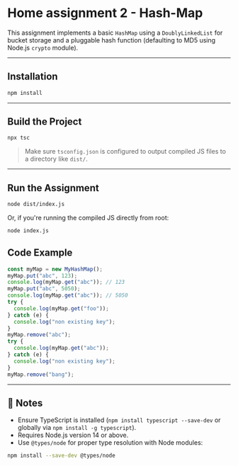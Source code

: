 # Home assignment 2 - Hash-Map 

This assignment implements a basic `HashMap` using a `DoublyLinkedList` for bucket storage and a pluggable hash function (defaulting to MD5 using Node.js `crypto` module).

---

## Installation

```bash
npm install
```

---

## Build the Project

```bash
npx tsc
```

> Make sure `tsconfig.json` is configured to output compiled JS files to a directory like `dist/`.

---

## Run the Assignment

```bash
node dist/index.js
```

Or, if you're running the compiled JS directly from root:

```bash
node index.js
```

## Code Example

```ts
const myMap = new MyHashMap();
myMap.put("abc", 123);
console.log(myMap.get("abc")); // 123
myMap.put("abc", 5050);
console.log(myMap.get("abc")); // 5050
try {
  console.log(myMap.get("foo"));
} catch (e) {
  console.log("non existing key");
}
myMap.remove("abc");
try {
  console.log(myMap.get("abc"));
} catch (e) {
  console.log("non existing key");
}
myMap.remove("bang");
```

---

## 📝 Notes

- Ensure TypeScript is installed (`npm install typescript --save-dev` or globally via `npm install -g typescript`).
- Requires Node.js version 14 or above.
- Use `@types/node` for proper type resolution with Node modules:

```bash
npm install --save-dev @types/node
```
